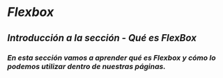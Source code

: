 # _Flexbox_

## _Introducción a la sección - Qué es FlexBox_

### **_En esta sección vamos a aprender qué es Flexbox y cómo lo podemos utilizar dentro de nuestras páginas._**
